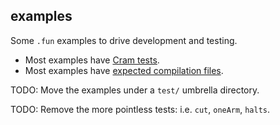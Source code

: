 ## examples

Some `.fun` examples to drive development and testing.

- Most examples have [Cram tests](../test-evaluation).
- Most examples have [expected compilation files](../compile-examples/expected).

TODO: Move the examples under a `test/` umbrella directory.

TODO: Remove the more pointless tests: i.e. `cut`, `oneArm`, `halts`.
